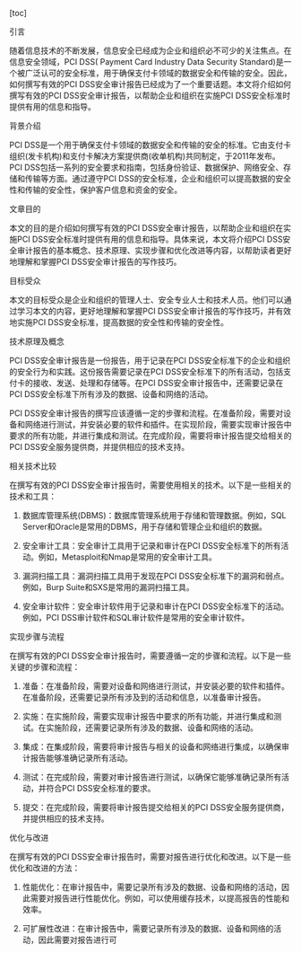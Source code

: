 
[toc]                    
                
                
引言

随着信息技术的不断发展，信息安全已经成为企业和组织必不可少的关注焦点。在信息安全领域，PCI DSS( Payment Card Industry Data Security Standard)是一个被广泛认可的安全标准，用于确保支付卡领域的数据安全和传输的安全。因此，如何撰写有效的PCI DSS安全审计报告已经成为了一个重要话题。本文将介绍如何撰写有效的PCI DSS安全审计报告，以帮助企业和组织在实施PCI DSS安全标准时提供有用的信息和指导。

背景介绍

PCI DSS是一个用于确保支付卡领域的数据安全和传输的安全的标准。它由支付卡组织(发卡机构)和支付卡解决方案提供商(收单机构)共同制定，于2011年发布。PCI DSS包括一系列的安全要求和指南，包括身份验证、数据保护、网络安全、存储和传输等方面。通过遵守PCI DSS的安全标准，企业和组织可以提高数据的安全性和传输的安全性，保护客户信息和资金的安全。

文章目的

本文的目的是介绍如何撰写有效的PCI DSS安全审计报告，以帮助企业和组织在实施PCI DSS安全标准时提供有用的信息和指导。具体来说，本文将介绍PCI DSS安全审计报告的基本概念、技术原理、实现步骤和优化改进等内容，以帮助读者更好地理解和掌握PCI DSS安全审计报告的写作技巧。

目标受众

本文的目标受众是企业和组织的管理人士、安全专业人士和技术人员。他们可以通过学习本文的内容，更好地理解和掌握PCI DSS安全审计报告的写作技巧，并有效地实施PCI DSS安全标准，提高数据的安全性和传输的安全性。

技术原理及概念

PCI DSS安全审计报告是一份报告，用于记录在PCI DSS安全标准下的企业和组织的安全行为和实践。这份报告需要记录在PCI DSS安全标准下的所有活动，包括支付卡的接收、发送、处理和存储等。在PCI DSS安全审计报告中，还需要记录在PCI DSS安全标准下所有涉及的数据、设备和网络的活动。

PCI DSS安全审计报告的撰写应该遵循一定的步骤和流程。在准备阶段，需要对设备和网络进行测试，并安装必要的软件和插件。在实现阶段，需要实现审计报告中要求的所有功能，并进行集成和测试。在完成阶段，需要将审计报告提交给相关的PCI DSS安全服务提供商，并提供相应的技术支持。

相关技术比较

在撰写有效的PCI DSS安全审计报告时，需要使用相关的技术。以下是一些相关的技术和工具：

1. 数据库管理系统(DBMS)：数据库管理系统用于存储和管理数据。例如，SQL Server和Oracle是常用的DBMS，用于存储和管理企业和组织的数据。

2. 安全审计工具：安全审计工具用于记录和审计在PCI DSS安全标准下的所有活动。例如，Metasploit和Nmap是常用的安全审计工具。

3. 漏洞扫描工具：漏洞扫描工具用于发现在PCI DSS安全标准下的漏洞和弱点。例如，Burp Suite和SXS是常用的漏洞扫描工具。

4. 安全审计软件：安全审计软件用于记录和审计在PCI DSS安全标准下的活动。例如，PCI DSS审计软件和SQL审计软件是常用的安全审计软件。

实现步骤与流程

在撰写有效的PCI DSS安全审计报告时，需要遵循一定的步骤和流程。以下是一些关键的步骤和流程：

1. 准备：在准备阶段，需要对设备和网络进行测试，并安装必要的软件和插件。在准备阶段，还需要记录所有涉及到的活动和信息，以准备审计报告。

2. 实施：在实施阶段，需要实现审计报告中要求的所有功能，并进行集成和测试。在实施阶段，还需要记录所有涉及的数据、设备和网络的活动。

3. 集成：在集成阶段，需要将审计报告与相关的设备和网络进行集成，以确保审计报告能够准确记录所有活动。

4. 测试：在完成阶段，需要对审计报告进行测试，以确保它能够准确记录所有活动，并符合PCI DSS安全标准的要求。

5. 提交：在完成阶段，需要将审计报告提交给相关的PCI DSS安全服务提供商，并提供相应的技术支持。

优化与改进

在撰写有效的PCI DSS安全审计报告时，需要对报告进行优化和改进。以下是一些优化和改进的方法：

1. 性能优化：在审计报告中，需要记录所有涉及的数据、设备和网络的活动，因此需要对报告进行性能优化。例如，可以使用缓存技术，以提高报告的性能和效率。

2. 可扩展性改进：在审计报告中，需要记录所有涉及的数据、设备和网络的活动，因此需要对报告进行可

